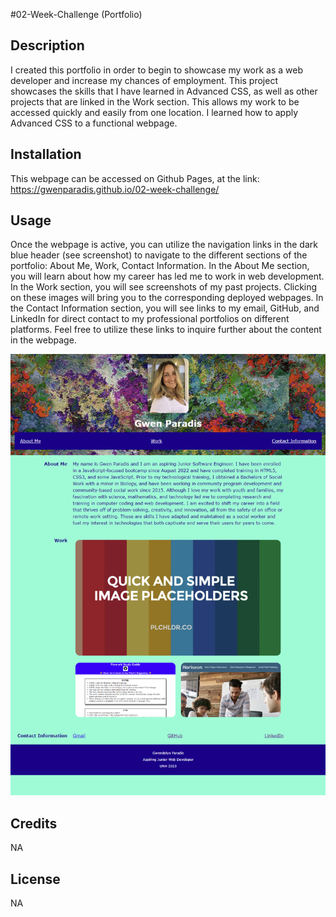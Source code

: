 #02-Week-Challenge (Portfolio)

## Description

I created this portfolio in order to begin to showcase my work as a web developer and increase my chances of employment. This project showcases the skills that I have learned in Advanced CSS, as well as other projects that are linked in the Work section. This allows my work to be accessed quickly and easily from one location. I learned how to apply Advanced CSS to a functional webpage.

## Installation

This webpage can be accessed on Github Pages, at the link: https://gwenparadis.github.io/02-week-challenge/

## Usage

Once the webpage is active, you can utilize the navigation links in the dark blue header (see screenshot) to navigate to the different sections of the portfolio: About Me, Work, Contact Information. In the About Me section, you will learn about how my career has led me to work in web development. In  the Work section, you will see screenshots of my past projects. Clicking on these images will bring you to the corresponding deployed webpages. In the Contact Information section, you will see links to my email, GitHub, and LinkedIn for direct contact to my professional portfolios on different platforms. Feel free to utilize these links to inquire further about the content in the webpage.

![Portfolio Readme Screenshot](./Assets/portfolio-readme-screenshot.png)

## Credits

NA

## License

NA
